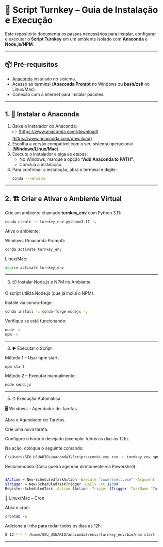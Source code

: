 # 🚀 Script Turnkey – Guia de Instalação e Execução

Este repositório documenta os passos necessários para instalar, configurar e executar o **Script Turnkey** em um ambiente isolado com **Anaconda** e **Node.js/NPM**.

---

## 📦 Pré-requisitos

- [Anaconda](https://www.anaconda.com/download) instalado no sistema.  
- Acesso ao terminal (**Anaconda Prompt** no Windows ou **bash/zsh** no Linux/Mac).  
- Conexão com a internet para instalar pacotes.  

---

## 1. 🔧 Instalar o Anaconda

1. Baixe o instalador do Anaconda:  
   👉 [https://www.anaconda.com/download](https://www.anaconda.com/download)  
2. Escolha a versão compatível com o seu sistema operacional (**Windows/Linux/Mac**).  
3. Execute o instalador e siga as etapas:  
   - No Windows, marque a opção **“Add Anaconda to PATH”**.  
   - Conclua a instalação.  
4. Para confirmar a instalação, abra o terminal e digite:  
   ```bash
   conda --version

---

## 2. 🏗️ Criar e Ativar o Ambiente Virtual

Crie um ambiente chamado **turnkey_env** com Python 3.11:

```bash
conda create -n turnkey_env python=3.11 -y

```

Ative o ambiente:

Windows (Anaconda Prompt):

```bash
conda activate turnkey_env
```

Linux/Mac:

```bash
source activate turnkey_env
```
---

3. 📦 Instalar Node.js e NPM no Ambiente

O script utiliza Node.js (que já inclui o NPM).

Instale via conda-forge:

```bash
conda install -c conda-forge nodejs -y
```

Verifique se está funcionando:

```bash
node -v
npm -v
```

---

3. ▶️ Executar o Script

Método 1 – Usar npm start:

```bash
npm start
```

Método 2 – Executar manualmente:

```bash
node send.js
```

---

5. ⏰ Execução Automática

🖥️ Windows – Agendador de Tarefas

Abra o Agendador de Tarefas.

Crie uma nova tarefa.

Configure o horário desejado (exemplo: todos os dias às 12h).

Na ação, coloque o seguinte comando:

```bash
C:\Users\SEU_USUARIO\anaconda3\Scripts\conda.exe run -n turnkey_env npm start
```

Recomendado (Caso queira agendar diretamente via Powershell):

```bash

$Action = New-ScheduledTaskAction -Execute "powershell.exe" -Argument "-Command `"& 'C:\Users\SEU_USUARIO\anaconda3\Scripts\conda.exe' run -n turnkey_env npm start`""
$Trigger = New-ScheduledTaskTrigger -Daily -At 12:00
Register-ScheduledTask -Action $Action -Trigger $Trigger -TaskName "TurnkeyScript" -Description "Executa o npm start no ambiente turnkey_env todos os dias ao meio-dia"
```

🐧 Linux/Mac – Cron

Abra o cron:

```bash
crontab -e
```

Adicione a linha para rodar todos os dias às 12h:

```bash
0 12 * * * /home/SEU_USUARIO/anaconda3/envs/turnkey_env/bin/npm start
```

---
